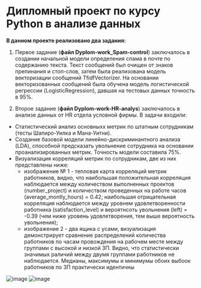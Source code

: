 # Дипломный проект по курсу Python в анализе данных
**В данном проекте реализовано два задания:**
1. Первое задание (**файл Dyplom-work_Spam-control**) заключалось в создании начальной модели определения спама в почте по содержанию текста. Текст сообщений был очищен от знаков препинания и стоп-слов, затем была реализована модель векторизации сообщений TfidfVectorizer. На основании векторизованных сообщений была обучена модель логистической регрессии (LogisticRegression), давшая на тестовых данных точность в 95%.

2. Второе задание (**файл Dyplom-work-HR-analys**) заключалось в анализе данных от HR отдела условной фирмы. В задачи входили: 
* Статистический анализ основныхх метрик по штатным сотрудникам (тесты Шапиро-Уилка и Мана-Уитни). 
* Создание базовой модели линейно-дискриминантного анализа (LDA), способной предсказать увольнение сотрудника на основании проанализированных метрик. Точность модели составила 75%. 
* Визуализация корреляций метрик по сотрудникам, две из них представлены ниже: 
    * изображение № 1 - тепловая карта корреляций метрик работников, видно, что наибольшая положительная корреляция наблюдается между количеством выполненных проектов (number_project) и количеством проведенных на работе часов (average_montly_hours) = 0.42; наибольшая отрицательная корреляция наблюдается между уровнем удовлетворенности работника (satisfaction_level) и вероятнсоть увольнения (left) = -0.39 (чем ниже уровень удовлетворения, тем выше вероятность увольнения); 
    * изображение 2 - два ящика с усами, визуализация демонстрирует сравнение распределений количества работников по часам провождения на рабочем месте между группами с высокой и низкой ЗП. Видно, что статистически значимых раличий между двумя группами работников не наблюдается. Медианы, максимумы и минимумы обоих выбоок работников по ЗП практически идентичны

![image](https://user-images.githubusercontent.com/108778982/186602348-b665014a-cf7c-4c5c-a22e-05c8dfeddb03.png)
![image](https://user-images.githubusercontent.com/108778982/186602377-5041a02f-2f4d-4dc4-8383-c25ff02f3d71.png)
